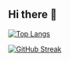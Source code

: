 ## Hi there 👋

[![Top Langs](https://github-readme-stats.vercel.app/api/top-langs/?username=elonmark-vn&layout=pie)](https://github.com/anuraghazra/github-readme-stats)


[![GitHub Streak](https://github-readme-streak-stats.herokuapp.com?user=elonmark-vn)](https://git.io/streak-stats)
